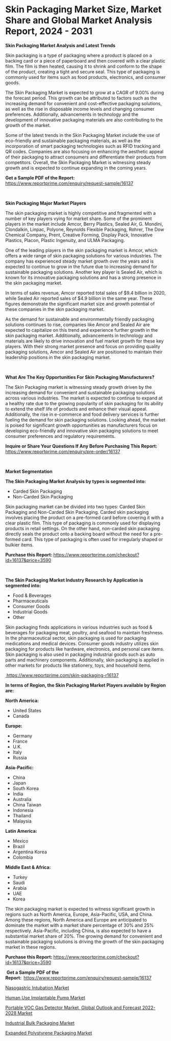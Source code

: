 <p><h1>Skin Packaging Market Size, Market Share and Global Market Analysis Report, 2024 - 2031</h1></p><p><strong>Skin Packaging Market Analysis and Latest Trends</strong></p>
<p><p>Skin packaging is a type of packaging where a product is placed on a backing card or a piece of paperboard and then covered with a clear plastic film. The film is then heated, causing it to shrink and conform to the shape of the product, creating a tight and secure seal. This type of packaging is commonly used for items such as food products, electronics, and consumer goods.</p><p>The Skin Packaging Market is expected to grow at a CAGR of 9.00% during the forecast period. This growth can be attributed to factors such as the increasing demand for convenient and cost-effective packaging solutions, as well as the rise in disposable income levels and changing consumer preferences. Additionally, advancements in technology and the development of innovative packaging materials are also contributing to the growth of the market.</p><p>Some of the latest trends in the Skin Packaging Market include the use of eco-friendly and sustainable packaging materials, as well as the incorporation of smart packaging technologies such as RFID tracking and QR codes. Companies are also focusing on enhancing the aesthetic appeal of their packaging to attract consumers and differentiate their products from competitors. Overall, the Skin Packaging Market is witnessing steady growth and is expected to continue expanding in the coming years.</p></p>
<p><strong>Get a Sample PDF of the Report:&nbsp;</strong> <a href="https://www.reportprime.com/enquiry/request-sample/16137">https://www.reportprime.com/enquiry/request-sample/16137</a></p>
<p>&nbsp;</p>
<p><strong>Skin Packaging Major Market Players</strong></p>
<p><p>The skin packaging market is highly competitive and fragmented with a number of key players vying for market share. Some of the prominent players in the market include Amcor, Berry Plastics, Sealed Air, G. Mondini, Clondalkin, Linpac, Polyone, Reynolds Flexible Packaging, Rohrer, The Dow Chemical Company, Prent, Creative Forming, Display Pack, Innovative Plastics, Placon, Plastic Ingenuity, and ULMA Packaging.</p><p>One of the leading players in the skin packaging market is Amcor, which offers a wide range of skin packaging solutions for various industries. The company has experienced steady market growth over the years and is expected to continue to grow in the future due to increasing demand for sustainable packaging solutions. Another key player is Sealed Air, which is known for its innovative packaging solutions and has a strong presence in the skin packaging market.</p><p>In terms of sales revenue, Amcor reported total sales of $9.4 billion in 2020, while Sealed Air reported sales of $4.9 billion in the same year. These figures demonstrate the significant market size and growth potential of these companies in the skin packaging market.</p><p>As the demand for sustainable and environmentally friendly packaging solutions continues to rise, companies like Amcor and Sealed Air are expected to capitalize on this trend and experience further growth in the skin packaging market. Additionally, advancements in technology and materials are likely to drive innovation and fuel market growth for these key players. With their strong market presence and focus on providing quality packaging solutions, Amcor and Sealed Air are positioned to maintain their leadership positions in the skin packaging market.</p></p>
<p>&nbsp;</p>
<p><strong>What Are The Key Opportunities For Skin Packaging Manufacturers?</strong></p>
<p><p>The Skin Packaging market is witnessing steady growth driven by the increasing demand for convenient and sustainable packaging solutions across various industries. The market is expected to continue to expand at a healthy rate due to the growing popularity of skin packaging for its ability to extend the shelf life of products and enhance their visual appeal. Additionally, the rise in e-commerce and food delivery services is further fueling the demand for skin packaging solutions. Looking ahead, the market is poised for significant growth opportunities as manufacturers focus on developing eco-friendly and innovative skin packaging solutions to meet consumer preferences and regulatory requirements.</p></p>
<p><strong>Inquire or Share Your Questions If Any Before Purchasing This Report:</strong> <a href="https://www.reportprime.com/enquiry/pre-order/16137">https://www.reportprime.com/enquiry/pre-order/16137</a></p>
<p>&nbsp;</p>
<p><strong>Market Segmentation</strong></p>
<p><strong>The Skin Packaging Market Analysis by types is segmented into:</strong></p>
<p><ul><li>Carded Skin Packaging</li><li>Non-Carded Skin Packaging</li></ul></p>
<p><p>Skin packaging market can be divided into two types: Carded Skin Packaging and Non-Carded Skin Packaging. Carded skin packaging involves placing the product on a pre-formed card before covering it with a clear plastic film. This type of packaging is commonly used for displaying products in retail settings. On the other hand, non-carded skin packaging directly seals the product onto a backing board without the need for a pre-formed card. This type of packaging is often used for irregularly shaped or bulkier items.</p></p>
<p><strong>Purchase this Report:&nbsp;</strong><a href="https://www.reportprime.com/checkout?id=16137&price=3590">https://www.reportprime.com/checkout?id=16137&price=3590</a></p>
<p>&nbsp;</p>
<p><strong>The Skin Packaging Market Industry Research by Application is segmented into:</strong></p>
<p><ul><li>Food & Beverages</li><li>Pharmaceuticals</li><li>Consumer Goods</li><li>Industrial Goods</li><li>Other</li></ul></p>
<p><p>Skin packaging finds applications in various industries such as food & beverages for packaging meat, poultry, and seafood to maintain freshness. In the pharmaceutical sector, skin packaging is used for packaging medications and medical devices. Consumer goods industry utilizes skin packaging for products like hardware, electronics, and personal care items. Skin packaging is also used in packaging industrial goods such as auto parts and machinery components. Additionally, skin packaging is applied in other markets for products like stationery, toys, and household items.</p></p>
<p><a href="https://www.reportprime.com/skin-packaging-r16137">&nbsp;https://www.reportprime.com/skin-packaging-r16137</a></p>
<p><strong>In terms of Region, the Skin Packaging Market Players available by Region are:</strong></p>
<p>
    <p> <strong> North America: </strong>
        <ul>
            <li>United States</li>
            <li>Canada</li>
        </ul>
        </p> 
    <p> <strong> Europe: </strong>
        <ul>
            <li>Germany</li>
            <li>France</li>
            <li>U.K.</li>
            <li>Italy</li>
            <li>Russia</li>
        </ul>
        </p> 
    <p> <strong> Asia-Pacific: </strong>
        <ul>
            <li>China</li>
            <li>Japan</li>
            <li>South Korea</li>
            <li>India</li>
            <li>Australia</li>
            <li>China Taiwan</li>
            <li>Indonesia</li>
            <li>Thailand</li>
            <li>Malaysia</li>
        </ul>
        </p> 
    <p> <strong> Latin America: </strong>
        <ul>
            <li>Mexico</li>
            <li>Brazil</li>
            <li>Argentina Korea</li>
            <li>Colombia</li>
        </ul>
        </p> 
    <p> <strong> Middle East & Africa: </strong>
        <ul>
            <li>Turkey</li>
            <li>Saudi</li>
            <li>Arabia</li>
            <li>UAE</li>
            <li>Korea</li>
        </ul>
    </p>
    </p>
<p><p>The skin packaging market is expected to witness significant growth in regions such as North America, Europe, Asia-Pacific, USA, and China. Among these regions, North America and Europe are anticipated to dominate the market with a market share percentage of 30% and 25% respectively. Asia-Pacific, including China, is also expected to have a substantial market share of 20%. The growing demand for convenient and sustainable packaging solutions is driving the growth of the skin packaging market in these regions.</p></p>
<p><strong>Purchase this Report: </strong><a href="https://www.reportprime.com/checkout?id=16137&price=3590">https://www.reportprime.com/checkout?id=16137&price=3590</a></p>
<p>&nbsp;<strong>Get a Sample PDF of the Report:&nbsp;&nbsp;</strong><a href="https://www.reportprime.com/enquiry/request-sample/16137">https://www.reportprime.com/enquiry/request-sample/16137</a></p>
<p><strong></strong></p>
<p><p><a href="https://medium.com/@karinaokon97/global-nasogastric-intubation-market-size-and-market-trends-analysis-by-regional-outlook-3aed72c25cc8">Nasogastric Intubation Market</a></p><p><a href="https://medium.com/@randaarks98078567/human-use-implantable-pump-market-growth-outlook-from-2024-to-2031-and-it-is-projecting-at-12-5-59f854050c47">Human Use Implantable Pump Market</a></p><p><a href="https://issuu.com/reportprime-2/docs/portable-voc-gas-detector-market-gl_90ae2963fc9b2a">Portable VOC Gas Detector Market, Global Outlook and Forecast 2022-2028 Market</a></p><p><a href="https://github.com/Krish2023na/Market-Research-Report-List-6/blob/main/industrial-bulk-packaging-market.md">Industrial Bulk Packaging Market</a></p><p><a href="https://github.com/RickHolmes3/Market-Research-Report-List-6/blob/main/expanded-polystyrene-packaging-market.md">Expanded Polystyrene Packaging Market</a></p></p>